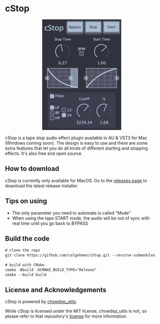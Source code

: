 # cStop

<p align="center"><img src="cStop.png"></p>

cStop is a tape stop audio effect plugin available in AU & VST3 for Mac (Windows coming soon). The design is easy to use and there are some extra features that let you do all kinds of different starting and stopping effects. It's also free and open source.

## How to download

cStop is currently only available for MacOS. Go to the [releases page](https://github.com/calgoheen/cStop/releases/tag/v1.0.0) to download the latest release installer.

## Tips on using

- The only parameter you need to automate is called "Mode"
- When using the tape START mode, the audio will be out of sync with real time until you go back to BYPASS

## Build the code

```
# clone the repo
git clone https://github.com/calgoheen/cStop.git --recurse-submodules

# build with CMake
cmake -Bbuild -DCMAKE_BUILD_TYPE="Release"
cmake --build build
```

## License and Acknowledgements

cStop is powered by [chowdsp_utils](https://github.com/Chowdhury-DSP/chowdsp_utils). 

While cStop is licensed under the MIT license, chowdsp_utils is not, so please refer to that repository's [license](https://github.com/Chowdhury-DSP/chowdsp_utils/blob/master/LICENSE.md) for more information.
